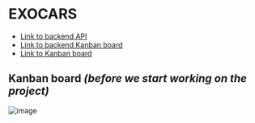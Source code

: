 # EXOCARS 

- [Link to backend API](https://github.com/tarikbouari/Exocars-Backend) 
- [Link to backend Kanban board](https://github.com/users/tarikbouari/projects/4)
- [Link to Kanban board](https://github.com/users/Bludidi/projects/4)

## Kanban board ***(before we start working on the project)***
![image](https://github.com/Bludidi/Exocars-front-end/assets/86472119/2394a3cf-691c-4164-b27b-4ed55e4dd721)

